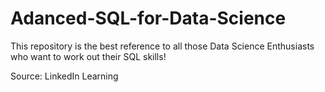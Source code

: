 # Adanced-SQL-for-Data-Science

This repository is the best reference to all those Data Science Enthusiasts who want to work out their SQL skills!

Source: LinkedIn Learning
